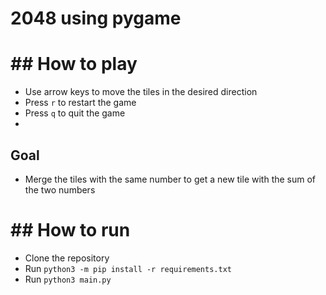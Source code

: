 # 2048 using pygame

# ## How to play
- Use arrow keys to move the tiles in the desired direction
- Press `r` to restart the game
- Press `q` to quit the game
- 
## Goal
- Merge the tiles with the same number to get a new tile with the sum of the two numbers
    
# ## How to run
- Clone the repository
- Run `python3 -m pip install -r requirements.txt`
- Run `python3 main.py`
